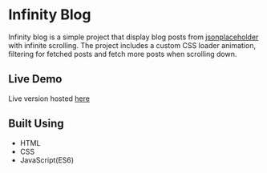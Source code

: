 # Infinity Blog

Infinity blog is a simple project that display blog posts from [jsonplaceholder](https://jsonplaceholder.typicode.com/) with infinite scrolling. The project includes a custom CSS loader animation, filtering for fetched posts and fetch more posts when scrolling down.

## Live Demo

Live version hosted [here]()

## Built Using

- HTML
- CSS
- JavaScript(ES6)
